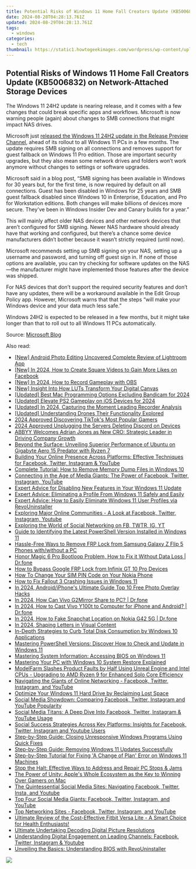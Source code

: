 ```yaml
---
title: Potential Risks of Windows 11 Home Fall Creators Update (KB5006832) on Network-Attached Storage Devices
date: 2024-08-28T04:28:13.761Z
updated: 2024-08-29T04:28:13.761Z
tags:
  - windows
categories:
  - tech
thumbnail: https://static1.howtogeekimages.com/wordpress/wp-content/uploads/2023/08/windows-11-3.jpg
---
```


## Potential Risks of Windows 11 Home Fall Creators Update (KB5006832) on Network-Attached Storage Devices

The Windows 11 24H2 update is nearing release, and it comes with a few changes that could break specific apps and workflows. Microsoft is now warning people (again) about changes to SMB connections that might impact NAS drives.

 Microsoft just [released the Windows 11 24H2 update in the Release Preview Channel](https://some-knowledge.techidaily.com/in-2024-illumination-in-high-dynamic-range-a-smart-option/), ahead of its rollout to all Windows 11 PCs in a few months. The update requires SMB signing on all connections and removes support for guest fallback on Windows 11 Pro edition. Those are important security upgrades, but they also mean some network drives and folders won’t work anymore without changes to settings or software upgrades.

 Microsoft said in a blog post, “SMB signing has been available in Windows for 30 years but, for the first time, is now required by default on all connections. Guest has been disabled in Windows for 25 years and SMB guest fallback disabled since Windows 10 in Enterprise, Education, and Pro for Workstation editions. Both changes will make billions of devices more secure. They've been in Windows Insider Dev and Canary builds for a year.”

 This will mainly affect older NAS devices and other network devices that aren’t configured for SMB signing. Newer NAS hardware should already have that working and configured, but there’s a chance some device manufacturers didn’t bother because it wasn’t strictly required (until now).

 Microsoft recommends setting up SMB signing on your NAS, setting up a username and password, and turning off guest sign in. If none of those options are available, you can try checking for software updates on the NAS—the manufacturer might have implemented those features after the device was shipped.

 For NAS devices that don’t support the required security features and don’t have any updates, there will be a workaround available in the Edit Group Policy app. However, Microsoft warns that that the steps “will make your Windows device and your data much less safe.”

 Windows 24H2 is expected to be released in a few months, but it might take longer than that to roll out to all Windows 11 PCs automatically.

 Source: [Microsoft Blog](https://techcommunity.microsoft.com/t5/storage-at-microsoft/accessing-a-third-party-nas-with-smb-in-windows-11-24h2-may-fail/ba-p/4154300)

<ins class="adsbygoogle"
     style="display:block"
     data-ad-format="autorelaxed"
     data-ad-client="ca-pub-7571918770474297"
     data-ad-slot="1223367746"></ins>



<ins class="adsbygoogle"
     style="display:block"
     data-ad-client="ca-pub-7571918770474297"
     data-ad-slot="8358498916"
     data-ad-format="auto"
     data-full-width-responsive="true"></ins>

<span class="atpl-alsoreadstyle">Also read:</span>
<div><ul>
<li><a href="https://extra-resources.techidaily.com/new-android-photo-editing-uncovered-complete-review-of-lightroom-app/"><u>[New] Android Photo Editing Uncovered  Complete Review of Lightroom App</u></a></li>
<li><a href="https://facebook-clips.techidaily.com/new-in-2024-how-to-create-square-videos-to-gain-more-likes-on-facebook/"><u>[New] In 2024, How to Create Square Videos to Gain More Likes on Facebook</u></a></li>
<li><a href="https://video-screen-grab.techidaily.com/new-in-2024-how-to-record-gameplay-with-obs/"><u>[New] In 2024, How to Record Gameplay with OBS</u></a></li>
<li><a href="https://extra-guidance.techidaily.com/new-insight-into-how-luts-transform-your-digital-canvas/"><u>[New] Insight Into How LUTs Transform Your Digital Canvas</u></a></li>
<li><a href="https://screen-activity-recording.techidaily.com/updated-best-mac-programming-options-excluding-bandicam-for-2024/"><u>[Updated] Best Mac Programming Options Excluding Bandicam for 2024</u></a></li>
<li><a href="https://video-capture.techidaily.com/updated-elevate-ps2-gameplay-on-ios-devices-for-2024/"><u>[Updated] Elevate PS2 Gameplay on iOS Devices for 2024</u></a></li>
<li><a href="https://visual-screen-recording.techidaily.com/updated-in-2024-capturing-the-moment-leading-recorder-analysis/"><u>[Updated] In 2024, Capturing the Moment  Leading Recorder Analysis</u></a></li>
<li><a href="https://some-skills.techidaily.com/updated-understanding-drones-their-functionality-explored/"><u>[Updated] Understanding Drones  Their Functionality Explored</u></a></li>
<li><a href="https://tiktok-videos.techidaily.com/2024-approved-discovering-tiktoks-most-popular-gamers/"><u>2024 Approved  Discovering TikTok's Most Popular Gamers</u></a></li>
<li><a href="https://discord-videos.techidaily.com/2024-approved-unplugging-the-servers-deleting-discord-on-devices/"><u>2024 Approved  Unplugging the Servers  Deleting Discord on Devices</u></a></li>
<li><a href="https://some-approaches.techidaily.com/abbyy-welcomes-adrian-jones-as-new-cro-strategic-leader-in-driving-company-growth/"><u>ABBYY Welcomes Adrian Jones as New CRO: Strategic Leader in Driving Company Growth</u></a></li>
<li><a href="https://hardware-updates.techidaily.com/beyond-the-surface-unveiling-superior-performance-of-ubuntu-on-gigabyte-aero-15-predator-with-ryzen-7/"><u>Beyond the Surface: Unveiling Superior Performance of Ubuntu on Gigabyte Aero 15 Predator with Ryzen 7</u></a></li>
<li><a href="https://win-forum.techidaily.com/building-your-online-presence-across-platforms-effective-techniques-for-facebook-twitter-instagram-and-youtube/"><u>Building Your Online Presence Across Platforms: Effective Techniques for Facebook, Twitter, Instagram & YouTube</u></a></li>
<li><a href="https://win-forum.techidaily.com/complete-tutorial-how-to-remove-memory-dump-files-in-windows-10/"><u>Complete Tutorial: How to Remove Memory Dump Files in Windows 10</u></a></li>
<li><a href="https://win-forum.techidaily.com/connecting-in-the-age-of-media-giants-the-power-of-facebook-twitter-instagram-youtube/"><u>Connecting in the Age of Media Giants: The Power of Facebook, Twitter, Instagram, YouTube</u></a></li>
<li><a href="https://win-forum.techidaily.com/expert-advice-for-disabling-new-features-in-your-windows-11-update/"><u>Expert Advice for Disabling New Features in Your Windows 11 Update</u></a></li>
<li><a href="https://win-forum.techidaily.com/expert-advice-eliminating-a-profile-from-windows-11-safely-and-easily/"><u>Expert Advice: Eliminating a Profile From Windows 11 Safely and Easily</u></a></li>
<li><a href="https://win-forum.techidaily.com/expert-advice-how-to-easily-eliminate-windows-11-user-profiles-via-revouninstaller/"><u>Expert Advice: How to Easily Eliminate Windows 11 User Profiles via RevoUninstaller</u></a></li>
<li><a href="https://win-forum.techidaily.com/exploring-major-online-communities-a-look-at-facebook-twitter-instagram-youtube/"><u>Exploring Major Online Communities - A Look at Facebook, Twitter, Instagram, Youtube</u></a></li>
<li><a href="https://win-forum.techidaily.com/exploring-the-world-of-social-networking-on-fb-twtr-ig-yt/"><u>Exploring the World of Social Networking on FB, TWTR, IG, YT</u></a></li>
<li><a href="https://win-forum.techidaily.com/guide-to-identifying-the-latest-powershell-version-installed-in-windows-11/"><u>Guide to Identifying the Latest PowerShell Version Installed in Windows 11</u></a></li>
<li><a href="https://android-frp.techidaily.com/hassle-free-ways-to-remove-frp-lock-from-samsung-galaxy-z-flip-5-phones-withwithout-a-pc-by-drfone-android/"><u>Hassle-Free Ways to Remove FRP Lock from Samsung Galaxy Z Flip 5 Phones with/without a PC</u></a></li>
<li><a href="https://change-location.techidaily.com/honor-magic-6-pro-bootloop-problem-how-to-fix-it-without-data-loss-drfone-by-drfone-fix-android-problems-fix-android-problems/"><u>Honor Magic 6 Pro Bootloop Problem, How to Fix it Without Data Loss | Dr.fone</u></a></li>
<li><a href="https://bypass-frp.techidaily.com/how-to-bypass-google-frp-lock-from-infinix-gt-10-pro-devices-by-drfone-android/"><u>How to Bypass Google FRP Lock from Infinix GT 10 Pro Devices</u></a></li>
<li><a href="https://sim-unlock.techidaily.com/how-to-change-your-sim-pin-code-on-your-nokia-phone-by-drfone-android/"><u>How To Change Your SIM PIN Code on Your Nokia Phone</u></a></li>
<li><a href="https://win-able.techidaily.com/how-to-fix-fallout-3-crashing-issues-in-windows-11/"><u>How to Fix Fallout 3 Crashing Issues in Windows 11</u></a></li>
<li><a href="https://extra-tips.techidaily.com/in-2024-androidiphones-ultimate-guide-top-10-free-photo-overlay-hacks/"><u>In 2024, Android/iPhone's Ultimate Guide  Top 10 Free Photo Overlay Hacks</u></a></li>
<li><a href="https://screen-mirror.techidaily.com/in-2024-how-can-vivo-g2mirror-share-to-pc-drfone-by-drfone-android/"><u>In 2024, How Can Vivo G2Mirror Share to PC? | Dr.fone</u></a></li>
<li><a href="https://screen-mirror.techidaily.com/in-2024-how-to-cast-vivo-y100t-to-computer-for-iphone-and-android-drfone-by-drfone-android/"><u>In 2024, How to Cast Vivo Y100t to Computer for iPhone and Android? | Dr.fone</u></a></li>
<li><a href="https://location-social.techidaily.com/in-2024-how-to-fake-snapchat-location-on-nokia-g42-5g-drfone-by-drfone-virtual-android/"><u>In 2024, How to Fake Snapchat Location on Nokia G42 5G | Dr.fone</u></a></li>
<li><a href="https://extra-guidance.techidaily.com/in-2024-shaping-letters-in-visual-content/"><u>In 2024, Shaping Letters in Visual Content</u></a></li>
<li><a href="https://win-forum.techidaily.com/in-depth-strategies-to-curb-total-disk-consumption-by-windows-10-applications/"><u>In-Depth Strategies to Curb Total Disk Consumption by Windows 10 Applications</u></a></li>
<li><a href="https://win-forum.techidaily.com/mastering-powershell-versions-discover-how-to-check-and-update-in-windows-11/"><u>Mastering PowerShell Versions: Discover How to Check and Update in Windows 11</u></a></li>
<li><a href="https://win-forum.techidaily.com/mastering-system-information-accessing-bios-on-windows-11/"><u>Mastering System Information: Accessing BIOS on Windows 11</u></a></li>
<li><a href="https://win-forum.techidaily.com/mastering-your-pc-with-windows-10-system-restore-explained/"><u>Mastering Your PC with Windows 10 System Restore Explained</u></a></li>
<li><a href="https://hardware-help.techidaily.com/modelfarm-slashes-product-faults-by-half-using-unreal-engine-and-intel-cpus-upgrading-to-amd-ryzen-9-for-enhanced-solo-core-efficiency/"><u>ModelFarm Slashes Product Faults by Half Using Unreal Engine and Intel CPUs - Upgrading to AMD Ryzen 9 for Enhanced Solo Core Efficiency</u></a></li>
<li><a href="https://win-forum.techidaily.com/1722915316632-navigating-the-giants-of-online-networking-facebook-twitter-instagram-and-youtube/"><u>Navigating the Giants of Online Networking - Facebook, Twitter, Instagram, and YouTube</u></a></li>
<li><a href="https://win-forum.techidaily.com/optimize-your-windows-11-hard-drive-by-reclaiming-lost-space/"><u>Optimize Your Windows 11 Hard Drive by Reclaiming Lost Space</u></a></li>
<li><a href="https://win-forum.techidaily.com/social-media-showdown-comparing-facebook-twitter-instagram-and-youtube-popularity/"><u>Social Media Showdown: Comparing Facebook, Twitter, Instagram and YouTube Popularity</u></a></li>
<li><a href="https://win-forum.techidaily.com/social-media-titans-a-deep-dive-into-facebook-twitter-instagram-and-youtube-usage/"><u>Social Media Titans: A Deep Dive Into Facebook, Twitter, Instagram & YouTube Usage</u></a></li>
<li><a href="https://win-forum.techidaily.com/social-success-strategies-across-key-platforms-insights-for-facebook-twitter-instagram-and-youtube-users/"><u>Social Success Strategies Across Key Platforms: Insights for Facebook, Twitter, Instagram and Youtube Users</u></a></li>
<li><a href="https://win-forum.techidaily.com/step-by-step-guide-closing-unresponsive-windows-programs-using-quick-fixes/"><u>Step-by-Step Guide: Closing Unresponsive Windows Programs Using Quick Fixes</u></a></li>
<li><a href="https://win-forum.techidaily.com/step-by-step-guide-removing-windows-11-updates-successfully/"><u>Step-by-Step Guide: Removing Windows 11 Updates Successfully</u></a></li>
<li><a href="https://win-forum.techidaily.com/step-by-step-tutorial-for-fixing-a-change-of-plan-error-on-windows-11-machines/"><u>Step-by-Step Tutorial for Fixing 'A Change of Plan' Error on Windows 11 Machines</u></a></li>
<li><a href="https://win-forum.techidaily.com/stop-the-halt-effective-ways-to-address-and-repair-pc-stops-and-jams/"><u>Stop the Halt: Effective Ways to Address and Repair PC Stops & Jams</u></a></li>
<li><a href="https://hardware-updates.techidaily.com/the-power-of-unity-apples-whole-ecosystem-as-the-key-to-winning-over-gamers-on-mac/"><u>The Power of Unity: Apple's Whole Ecosystem as the Key to Winning Over Gamers on Mac</u></a></li>
<li><a href="https://win-forum.techidaily.com/the-quintessential-social-media-sites-navigating-facebook-twitter-insta-and-youtube/"><u>The Quintessential Social Media Sites: Navigating Facebook, Twitter, Insta, and Youtube</u></a></li>
<li><a href="https://win-forum.techidaily.com/1722915367154-top-four-social-media-giants-facebook-twitter-instagram-and-youtube/"><u>Top Four Social Media Giants: Facebook, Twitter, Instagram, and YouTube</u></a></li>
<li><a href="https://win-forum.techidaily.com/top-networking-sites-facebook-twitter-instagram-and-youtube/"><u>Top Networking Sites - Facebook, Twitter, Instagram, and YouTube</u></a></li>
<li><a href="https://buynow-tips.techidaily.com/ultimate-review-of-the-cost-effective-fitbit-versa-lite-a-smart-choice-for-health-enthusiasts/"><u>Ultimate Review of the Cost-Effective Fitbit Versa Lite - A Smart Choice for Health Enthusiasts!</u></a></li>
<li><a href="https://extra-information.techidaily.com/ultimate-undertaking-decoding-digital-picture-resolutions/"><u>Ultimate Undertaking  Decoding Digital Picture Resolutions</u></a></li>
<li><a href="https://win-forum.techidaily.com/understanding-digital-engagement-on-leading-channels-facebook-twitter-instagram-and-youtube/"><u>Understanding Digital Engagement on Leading Channels: Facebook, Twitter, Instagram & Youtube</u></a></li>
<li><a href="https://win-forum.techidaily.com/unveiling-the-basics-understanding-bios-with-revouninstaller/"><u>Unveiling the Basics: Understanding BIOS with RevoUninstaller</u></a></li>
</ul></div>

<!-- affiliate ads begin -->
<a href="https://store.massmailsoftware.com/order/checkout.php?PRODS=1047974&QTY=1&AFFILIATE=108875&CART=1"><img src="https://secure.avangate.com/images/merchant/dc87c13749315c7217cdc4ac692e704c/banera_for_partners-04_%281%29.jpg" border="0"></a>
<!-- affiliate ads end -->
